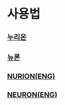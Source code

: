 # 사용법

### [누리온](nurion/)

### [뉴론](neuron/)

### [NURION(ENG)](NURION\(ENG\)/)

### [NEURON(ENG)](neuron-eng.md)
